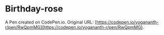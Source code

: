 # Birthday-rose

A Pen created on CodePen.io. Original URL: [https://codepen.io/yogananth-r/pen/RwQpmMG](https://codepen.io/yogananth-r/pen/RwQpmMG).

